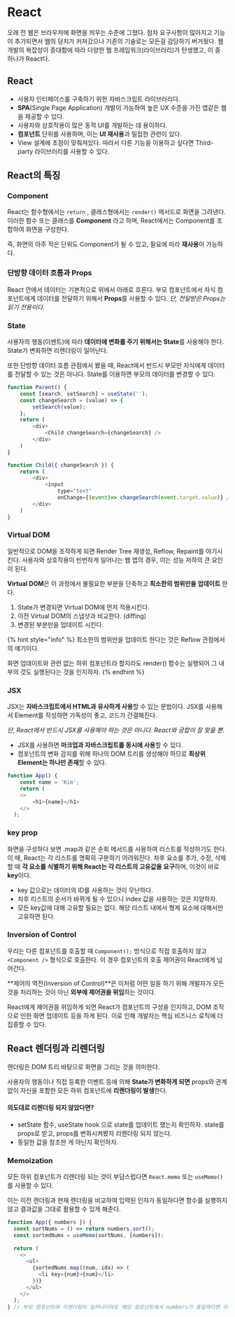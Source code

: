 # React

오래 전 웹은 브라우저에 화면을 띄우는 수준에 그쳤다. 점차 요구사항이 많아지고 기능이 추가되면서 웹의 덩치가 커져갔으나 기존의 기술로는 모든걸 감당하기 버거웠다. 웹 개발의 복잡성이 증대함에 따라 다양한 웹 프레임워크(라이브러리)가 탄생했고, 이 중 하나가 React다.

## React

* 사용자 인터페이스를 구축하기 위한 자바스크립트 라이브러리다.&#x20;
* **SPA**(Single Page Application) 개발이 가능하여 높은 UX 수준을 가진 앱같은 웹을 제공할 수 있다.
* 사용자와 상호작용이 많은 동적 UI를 개발하는 데 용이하다.
* **컴포넌트** 단위를 사용하며, 이는 **UI 재사용**과 밀접한 관련이 있다.
* View 설계에 초점이 맞춰져있다. 따라서 다른 기능을 이용하고 싶다면 Third-party 라이브러리를 사용할 수 있다.



## React의 특징

### Component

React는 함수형에서는 `return` , 클래스형에서는 `render()` 메서드로 화면을 그려낸다. 이러한 함수 또는 클래스를 **Component** 라고 하며, React에서는 Component를 조합하여 화면을 구성한다.

즉, 화면의 아주 작은 단위도 Component가 될 수 있고, 필요에 따라 **재사용**이 가능하다.



### 단방향 데이터 흐름과 Props

React 안에서 데이터는 기본적으로 위에서 아래로 흐른다. 부모 컴포넌트에서 자식 컴포넌트에게 데이터를 전달하기 위해서 **Props**를 사용할 수 있다. _단, 전달받은 Props는 읽기 전용이다._



### State

사용자의 행동(이벤트)에 따라 **데이터에 변화를 주기 위해서는 State**를 사용해야 한다. State가 변화하면 리렌더링이 일어난다.

또한 단방향 데이터 흐름 관점에서 봤을 때, React에서 반드시 부모만 자식에게 데이터를 전달할 수 있는 것은 아니다. State를 이용하면 부모의 데이터를 변경할 수 있다.

```javascript
function Parent() {
    const [search, setSearch] = useState('');
    const changeSearch = (value) => {
        setSearch(value);
    };
    return (
        <div>
            <Child changeSearch={changeSearch} />
        </div>
    )
}

function Child({ changeSearch }) {
    return (
        <div>
            <input 
                type="text"
                onChange={(event)=> changeSearch(event.target.value)} /> 
        </div>
    )
}
```



### Virtual DOM

일반적으로 DOM을 조작하게 되면 Render Tree 재생성, Reflow, Repaint를 야기시킨다. 사용자와 상호작용이 빈번하게 일어나는 웹 앱의 경우, 이는 성능 저하의 큰 요인이 된다.&#x20;

**Virtual DOM**은 이 과정에서 불필요한 부분을 단축하고 **최소한의 범위만을 업데이트** 한다.

1. State가 변경되면 Virtual DOM에 먼저 적용시킨다.
2. 이전 Virtual DOM의 스냅샷과 비교한다. (diffing)
3. 변경된 부분만을 업데이트 시킨다.&#x20;

{% hint style="info" %}
최소한의 범위만을 업데이트 한다는 것은 Reflow 관점에서의 얘기이다.&#x20;

화면 업데이트와 관련 없는 하위 컴포넌트라 할지라도 render() 함수는 실행되어 그 내부의 것도 실행된다는 것을 인지하자.
{% endhint %}



### JSX

JSX는 **자바스크립트에서 HTML과 유사하게 사용**할 수 있는 문법이다. JSX를 사용해서 Element를 작성하면 가독성이 좋고, 코드가 간결해진다.

_단, React에서 반드시 JSX를 사용해야 하는 것은 아니다. React와 궁합이 잘 맞을 뿐._

* JSX를 사용하면 **마크업과 자바스크립트를 동시에 사용**할 수 있다.
* 컴포넌트의 변화 감지를 위해 하나의 DOM 트리를 생성해야 하므로 **최상위 Element는 하나만 존재**할 수 있다.

```javascript
function App() {
    const name = 'Kim';
    return (
    <>
    	<h1>{name}</h1>
    </>
  );
```



### key prop

화면을 구성하다 보면 .map과 같은 순회 메서드를 사용하여 리스트를 작성하기도 한다. 이 때, React는 각 리스트를 명확히 구분하기 어려워진다. 차후 요소를 추가, 수정, 삭제할 때 **각 요소를 식별하기 위해 React는 각 리스트의 고유값을 요구**하며, 이것이 바로 **key**이다.

* key 값으로는 데이터의 ID를 사용하는 것이 무난하다.
* 차후 리스트의 순서가 바뀌게 될 수 있으니 index 값을 사용하는 것은 지양하자.
* 모든 key값에 대해 고유할 필요는 없다. 해당 리스트 내에서 형제 요소에 대해서만 고유하면 된다.



### Inversion of Control

우리는 다른 컴포넌트를 호출할 때 `Component();` 방식으로 직접 호출하지 않고 `<Component />` 형식으로 호출한다. 이 경우 컴포넌트의 호출 제어권이 React에게 넘어간다.

**제어의 역전(Inversion of Control)**은 이처럼 어떤 일을 하기 위해 개발자가 모든 것을 처리하는 것이 아닌 **외부에 제어권을 위임**하는 것이다.

React에게 제어권을 위임하게 되면 React가 컴포넌트의 구성을 인지하고, DOM 조작으로 인한 화면 업데이트 등을 하게 된다. 이로 인해 개발자는 핵심 비즈니스 로직에 더 집중할 수 있다.



## React 렌더링과 리렌더링

렌더링은 DOM 트리 바탕으로 화면을 그리는 것을 의미한다.

사용자의 행동이나 직접 등록한 이벤트 등에 의해 **State가 변화하게 되면** props와 관계없이 자신을 포함한 모든 하위 컴포넌트에 **리렌더링이 발생**한다.

#### 의도대로 리렌더링 되지 않았다면?

* setState 함수, useState hook 으로 state를 업데이트 했는지 확인하자. state를 props로 받고, props를 변화시켜봤자 리렌더링 되지 않는다.
* 동일한 값을 참조한 게 아닌지 확인하자.



### Memoization

모든 하위 컴포넌트가 리렌더링 되는 것이 부담스럽다면 `React.memo` 또는 `useMemo()`를 사용할 수 있다.&#x20;

이는 이전 렌더링과 현재 렌더링을 비교하여 입력된 인자가 동일하다면 함수를 실행하지 않고 결과값을 그대로 활용할 수 있게 해준다.

```js
function App({ numbers }) {
  const sortNums = () => return numbers.sort();
  const sortedNums = useMemo(sortNums, [numbers]);
  
  return (
    <>
      <ul>
        {sortedNums.map((num, idx) => (
          <li key={num}>{num}</li>
        ))}
      </ul>
    </>
  );
} // 부모 컴포넌트에 리렌더링이 일어나더라도 해당 컴포넌트에서 numbers가 동일하다면 리렌더링 되지 않음
```
